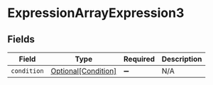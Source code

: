 # ExpressionArrayExpression3


## Fields

| Field                                                   | Type                                                    | Required                                                | Description                                             |
| ------------------------------------------------------- | ------------------------------------------------------- | ------------------------------------------------------- | ------------------------------------------------------- |
| `condition`                                             | [Optional[Condition]](../../models/shared/condition.md) | :heavy_minus_sign:                                      | N/A                                                     |